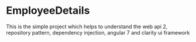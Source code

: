 # EmployeeDetails
This is the simple project which helps to understand the web api 2, repository pattern, dependency injection, angular 7 and clarity ui framework
